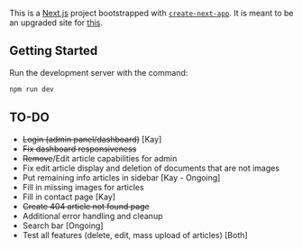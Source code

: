 This is a [Next.js](https://nextjs.org) project bootstrapped with [`create-next-app`](https://nextjs.org/docs/app/api-reference/cli/create-next-app). It is meant to be an upgraded site for [this](https://uniford300.org).

## Getting Started
Run the development server with the command:

```bash
npm run dev
```
## TO-DO
- ~~Login (admin panel/dashboard)~~ [Kay]
- ~~Fix dashboard responsiveness~~
- ~~Remove~~/Edit article capabilities for admin
- Fix edit article display and deletion of documents that are not images
- Put remaining info articles in sidebar [Kay - Ongoing]
- Fill in missing images for articles
- Fill in contact page [Kay]
- ~~Create 404 article not found page~~
- Additional error handling and cleanup
- Search bar [Ongoing]
- Test all features (delete, edit, mass upload of articles) [Both]

